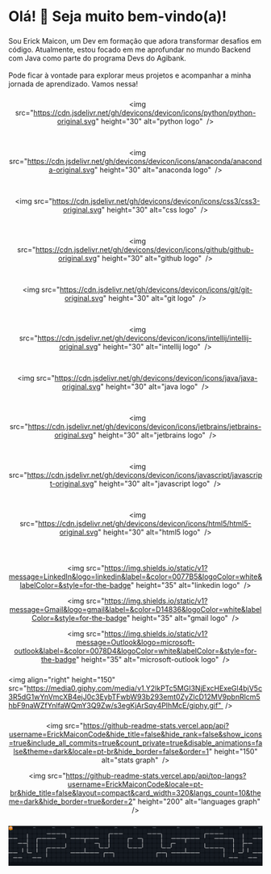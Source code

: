 <h1 align="left">Olá! 👋 Seja muito bem-vindo(a)!</h1>



###



<p align="left">Sou Erick Maicon, um Dev em formação que adora transformar desafios em código. Atualmente, estou focado em me aprofundar no mundo Backend com Java como parte do programa Devs do Agibank.<br><br>Pode ficar à vontade para explorar meus projetos e acompanhar a minha jornada de aprendizado. Vamos nessa!</p>



###



<div align="center">

  <img src="https://cdn.jsdelivr.net/gh/devicons/devicon/icons/python/python-original.svg" height="30" alt="python logo"  />

  <img width="40" />

  <img src="https://cdn.jsdelivr.net/gh/devicons/devicon/icons/anaconda/anaconda-original.svg" height="30" alt="anaconda logo"  />

  <img width="40" />

  <img src="https://cdn.jsdelivr.net/gh/devicons/devicon/icons/css3/css3-original.svg" height="30" alt="css logo"  />

  <img width="40" />

  <img src="https://cdn.jsdelivr.net/gh/devicons/devicon/icons/github/github-original.svg" height="30" alt="github logo"  />

  <img width="40" />

  <img src="https://cdn.jsdelivr.net/gh/devicons/devicon/icons/git/git-original.svg" height="30" alt="git logo"  />

  <img width="40" />

  <img src="https://cdn.jsdelivr.net/gh/devicons/devicon/icons/intellij/intellij-original.svg" height="30" alt="intellij logo"  />

  <img width="40" />

  <img src="https://cdn.jsdelivr.net/gh/devicons/devicon/icons/java/java-original.svg" height="30" alt="java logo"  />

  <img width="40" />

  <img src="https://cdn.jsdelivr.net/gh/devicons/devicon/icons/jetbrains/jetbrains-original.svg" height="30" alt="jetbrains logo"  />

  <img width="40" />

  <img src="https://cdn.jsdelivr.net/gh/devicons/devicon/icons/javascript/javascript-original.svg" height="30" alt="javascript logo"  />

  <img width="40" />

  <img src="https://cdn.jsdelivr.net/gh/devicons/devicon/icons/html5/html5-original.svg" height="30" alt="html5 logo"  />

</div>



###



<br clear="both">



<div align="center">

  <img src="https://img.shields.io/static/v1?message=LinkedIn&logo=linkedin&label=&color=0077B5&logoColor=white&labelColor=&style=for-the-badge" height="35" alt="linkedin logo"  />

  <img src="https://img.shields.io/static/v1?message=Gmail&logo=gmail&label=&color=D14836&logoColor=white&labelColor=&style=for-the-badge" height="35" alt="gmail logo"  />

  <img src="https://img.shields.io/static/v1?message=Outlook&logo=microsoft-outlook&label=&color=0078D4&logoColor=white&labelColor=&style=for-the-badge" height="35" alt="microsoft-outlook logo"  />

</div>



###



<img align="right" height="150" src="https://media0.giphy.com/media/v1.Y2lkPTc5MGI3NjExcHExeGl4bjV5c3R5dG1wYnVmcXB4ejJ0c3EybTFwbW93b293emt0ZyZlcD12MV9pbnRlcm5hbF9naWZfYnlfaWQmY3Q9Zw/s3egKjArSqy4PIhMcE/giphy.gif"  />



###



<div align="center">

  <img src="https://github-readme-stats.vercel.app/api?username=ErickMaiconCode&hide_title=false&hide_rank=false&show_icons=true&include_all_commits=true&count_private=true&disable_animations=false&theme=dark&locale=pt-br&hide_border=false&order=1" height="150" alt="stats graph"  />

  <img src="https://github-readme-stats.vercel.app/api/top-langs?username=ErickMaiconCode&locale=pt-br&hide_title=false&layout=compact&card_width=320&langs_count=10&theme=dark&hide_border=true&order=2" height="200" alt="languages graph"  />

</div>



###



![Pac-Man Contributions](assets/pacman-contributions.svg)



###
